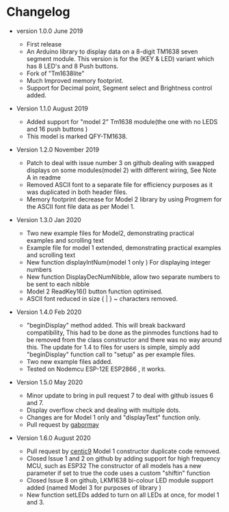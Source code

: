 # Changelog

* version 1.0.0 June 2019
	* First release 
	* An Arduino library to display data on a 8-digit TM1638 seven segment module. This version is for the (KEY & LED) variant which has 8 LED's and 8 Push buttons.
	* Fork of "Tm1638lite" 
	* Much Improved memory footprint.
	* Support for Decimal point, Segment select and Brightness control added.

* Version 1.1.0 August 2019
	* Added support for "model 2" Tm1638 module(the one with no LEDS and 16 push buttons )
	* This model is marked QFY-TM1638.

* Version 1.2.0 November 2019
	* Patch to deal with issue number 3 on github dealing 
	with swapped displays on some modules(model 2) with different wiring, See Note A in readme
	* Removed ASCII font to a separate file for efficiency purposes as it was duplicated in both header files.
	* Memory footprint decrease for Model 2 library by using Progmem for the ASCII font file data as per Model 1. 

* Version 1.3.0 Jan 2020
	* Two new example files for Model2, demonstrating practical examples and scrolling text
	* Example file for model 1 extended, demonstrating practical examples and scrolling text
	* New function displayIntNum(model 1 only ) For displaying integer numbers
	* New function  DisplayDecNumNibble,  allow two separate numbers to be sent to each nibble
	* Model 2 ReadKey16() button function optimised.
	* ASCII font reduced in size  { | } ~ characters removed. 
 
* Version 1.4.0 Feb 2020
	* "beginDisplay" method added. This will break backward compatibility, This had to be done as 
	the pinmodes functions had to be removed from  the class constructor  and there was no way around this. 
	The update for 1.4 to files for users is simple, simply add "beginDisplay" function call to  "setup" as
	per example files.  
	* Two new example files added.
	* Tested on Nodemcu ESP-12E ESP2866 , it works.
	
* Version 1.5.0 May 2020
	* Minor update to bring in pull request 7 to deal with github issues 6 and 7.
	* Display overflow check and dealing with multiple dots. 
	* Changes are for Model 1 only and "displayText" function only.
	* Pull request by [gabormay](https://github.com/gabormay) 

* Version  1.6.0 August 2020
	* Pull request by [centic9](https://github.com/centic9) Model 1 constructor duplicate code removed.
	* Closed  Issue 1 and 2 on github by adding support for high frequency MCU, such as ESP32
	The constructor of all models has a new parameter if set to true the code uses a custom  "shiftin" function
	* Closed Issue 8 on github, LKM1638 bi-colour LED module support added (named Model 3 for purposes of library )
	* New function setLEDs added to turn on all LEDs at once, for model 1 and 3.
	
